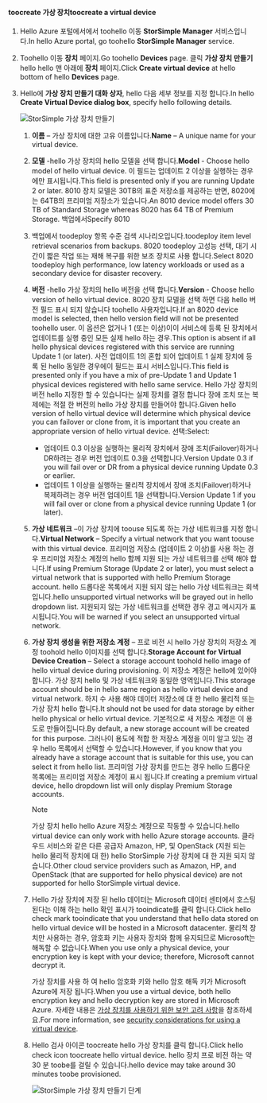 #### <a name="toocreate-a-virtual-device"></a><span data-ttu-id="3917e-101">toocreate 가상 장치</span><span class="sxs-lookup"><span data-stu-id="3917e-101">toocreate a virtual device</span></span>
1. <span data-ttu-id="3917e-102">Hello Azure 포털에서에서 toohello 이동 **StorSimple Manager** 서비스입니다.</span><span class="sxs-lookup"><span data-stu-id="3917e-102">In hello Azure portal, go toohello **StorSimple Manager** service.</span></span>
2. <span data-ttu-id="3917e-103">Toohello 이동 **장치** 페이지.</span><span class="sxs-lookup"><span data-stu-id="3917e-103">Go toohello **Devices** page.</span></span> <span data-ttu-id="3917e-104">클릭 **가상 장치 만들기** hello hello 맨 아래에 **장치** 페이지.</span><span class="sxs-lookup"><span data-stu-id="3917e-104">Click **Create virtual device** at hello bottom of hello **Devices** page.</span></span>
3. <span data-ttu-id="3917e-105">Hello에 **가상 장치 만들기 대화 상자**, hello 다음 세부 정보를 지정 합니다.</span><span class="sxs-lookup"><span data-stu-id="3917e-105">In hello **Create Virtual Device dialog box**, specify hello following details.</span></span>
   
    ![StorSimple 가상 장치 만들기](./media/storsimple-create-virtual-device-u2/CreatePremiumsva1.png)
   
   1. <span data-ttu-id="3917e-107">**이름** – 가상 장치에 대한 고유 이름입니다.</span><span class="sxs-lookup"><span data-stu-id="3917e-107">**Name** – A unique name for your virtual device.</span></span>
   2. <span data-ttu-id="3917e-108">**모델** -hello 가상 장치의 hello 모델을 선택 합니다.</span><span class="sxs-lookup"><span data-stu-id="3917e-108">**Model** - Choose hello model of hello virtual device.</span></span> <span data-ttu-id="3917e-109">이 필드는 업데이트 2 이상을 실행하는 경우에만 표시됩니다.</span><span class="sxs-lookup"><span data-stu-id="3917e-109">This field is presented only if you are running Update 2 or later.</span></span> <span data-ttu-id="3917e-110">8010 장치 모델은 30TB의 표준 저장소를 제공하는 반면, 8020에는 64TB의 프리미엄 저장소가 있습니다.</span><span class="sxs-lookup"><span data-stu-id="3917e-110">An 8010 device model offers 30 TB of Standard Storage whereas 8020 has 64 TB of Premium Storage.</span></span> <span data-ttu-id="3917e-111">백업에서</span><span class="sxs-lookup"><span data-stu-id="3917e-111">Specify 8010</span></span>
   3. <span data-ttu-id="3917e-112">백업에서 toodeploy 항목 수준 검색 시나리오입니다.</span><span class="sxs-lookup"><span data-stu-id="3917e-112">toodeploy item level retrieval  scenarios from backups.</span></span> <span data-ttu-id="3917e-113">8020 toodeploy 고성능 선택, 대기 시간이 짧은 작업 또는 재해 복구를 위한 보조 장치로 사용 합니다.</span><span class="sxs-lookup"><span data-stu-id="3917e-113">Select 8020 toodeploy high performance, low latency workloads or used as a secondary device for disaster recovery.</span></span>
   4. <span data-ttu-id="3917e-114">**버전** -hello 가상 장치의 hello 버전을 선택 합니다.</span><span class="sxs-lookup"><span data-stu-id="3917e-114">**Version** - Choose hello version of hello virtual device.</span></span> <span data-ttu-id="3917e-115">8020 장치 모델을 선택 하면 다음 hello 버전 필드 표시 되지 않습니다 toohello 사용자입니다.</span><span class="sxs-lookup"><span data-stu-id="3917e-115">If an 8020 device model is selected, then hello version field will not be presented toohello user.</span></span> <span data-ttu-id="3917e-116">이 옵션은 없거나 1 (또는 이상)이이 서비스에 등록 된 장치에서 업데이트를 실행 중인 모든 실제 hello 하는 경우.</span><span class="sxs-lookup"><span data-stu-id="3917e-116">This option is absent if all hello physical devices registered with this service are running Update 1 (or later).</span></span> <span data-ttu-id="3917e-117">사전 업데이트 1의 혼합 되어 업데이트 1 실제 장치에 등록 된 hello 동일한 경우에이 필드는 표시 서비스입니다.</span><span class="sxs-lookup"><span data-stu-id="3917e-117">This field is presented only if you have a mix of pre-Update 1 and Update 1 physical devices registered with hello same service.</span></span> <span data-ttu-id="3917e-118">Hello 가상 장치의 버전 hello 지정한 할 수 있습니다는 실제 장치를 결정 합니다 장애 조치 또는 복제에는 적절 한 버전의 hello 가상 장치를 만들어야 합니다.</span><span class="sxs-lookup"><span data-stu-id="3917e-118">Given hello version of hello virtual device will determine which physical device you can failover or clone from, it is important that you create an appropriate version of hello virtual device.</span></span> <span data-ttu-id="3917e-119">선택:</span><span class="sxs-lookup"><span data-stu-id="3917e-119">Select:</span></span>
      
      * <span data-ttu-id="3917e-120">업데이트 0.3 이상을 실행하는 물리적 장치에서 장애 조치(Failover)하거나 DR하려는 경우 버전 업데이트 0.3을 선택합니다.</span><span class="sxs-lookup"><span data-stu-id="3917e-120">Version Update 0.3 if you will fail over or DR from a physical device running Update 0.3 or earlier.</span></span> 
      * <span data-ttu-id="3917e-121">업데이트 1 이상을 실행하는 물리적 장치에서 장애 조치(Failover)하거나 복제하려는 경우 버전 업데이트 1을 선택합니다.</span><span class="sxs-lookup"><span data-stu-id="3917e-121">Version Update 1 if you will fail over or clone from a physical device running Update 1 (or later).</span></span> 
   5. <span data-ttu-id="3917e-122">**가상 네트워크** –이 가상 장치에 toouse 되도록 하는 가상 네트워크를 지정 합니다.</span><span class="sxs-lookup"><span data-stu-id="3917e-122">**Virtual Network** – Specify a virtual network that you want toouse with this virtual device.</span></span> <span data-ttu-id="3917e-123">프리미엄 저장소 (업데이트 2 이상)를 사용 하는 경우 프리미엄 저장소 계정의 hello 함께 지원 되는 가상 네트워크를 선택 해야 합니다.</span><span class="sxs-lookup"><span data-stu-id="3917e-123">If using Premium Storage (Update 2 or later), you must select a virtual network that is supported with hello Premium Storage account.</span></span> <span data-ttu-id="3917e-124">hello 드롭다운 목록에서 지원 되지 않는 hello 가상 네트워크는 회색입니다.</span><span class="sxs-lookup"><span data-stu-id="3917e-124">hello unsupported virtual networks will be grayed out in hello dropdown list.</span></span> <span data-ttu-id="3917e-125">지원되지 않는 가상 네트워크를 선택한 경우 경고 메시지가 표시됩니다.</span><span class="sxs-lookup"><span data-stu-id="3917e-125">You will be warned if you select an unsupported virtual network.</span></span> 
   6. <span data-ttu-id="3917e-126">**가상 장치 생성을 위한 저장소 계정** – 프로 비전 시 hello 가상 장치의 저장소 계정 toohold hello 이미지를 선택 합니다.</span><span class="sxs-lookup"><span data-stu-id="3917e-126">**Storage Account for Virtual Device Creation** – Select a storage account toohold hello image of hello virtual device during provisioning.</span></span> <span data-ttu-id="3917e-127">이 저장소 계정은 hello에 있어야 합니다. 가상 장치 hello 및 가상 네트워크와 동일한 영역입니다.</span><span class="sxs-lookup"><span data-stu-id="3917e-127">This storage account should be in hello same region as hello virtual device and virtual network.</span></span> <span data-ttu-id="3917e-128">하지 수 사용 해야 데이터 저장소에 대 한 hello 물리적 또는 가상 장치 hello 합니다.</span><span class="sxs-lookup"><span data-stu-id="3917e-128">It should not be used for data storage by either hello physical or hello virtual device.</span></span> <span data-ttu-id="3917e-129">기본적으로 새 저장소 계정은 이 용도로 만들어집니다.</span><span class="sxs-lookup"><span data-stu-id="3917e-129">By default, a new storage account will be created for this purpose.</span></span> <span data-ttu-id="3917e-130">그러나이 용도에 적합 한 저장소 계정을 이미 알고 있는 경우 hello 목록에서 선택할 수 있습니다.</span><span class="sxs-lookup"><span data-stu-id="3917e-130">However, if you know that you already have a storage account that is suitable for this use, you can select it from hello list.</span></span> <span data-ttu-id="3917e-131">프리미엄 가상 장치를 만드는 경우 hello 드롭다운 목록에는 프리미엄 저장소 계정이 표시 됩니다.</span><span class="sxs-lookup"><span data-stu-id="3917e-131">If creating a premium virtual device, hello dropdown list will only display Premium Storage accounts.</span></span> 
      
      > [!NOTE]
      > <span data-ttu-id="3917e-132">가상 장치 hello hello Azure 저장소 계정으로 작동할 수 있습니다.</span><span class="sxs-lookup"><span data-stu-id="3917e-132">hello virtual device can only work with hello Azure storage accounts.</span></span> <span data-ttu-id="3917e-133">클라우드 서비스와 같은 다른 공급자 Amazon, HP, 및 OpenStack (지원 되는 hello 물리적 장치에 대 한) hello StorSimple 가상 장치에 대 한 지원 되지 않습니다.</span><span class="sxs-lookup"><span data-stu-id="3917e-133">Other cloud service providers such as Amazon, HP, and OpenStack (that are supported for hello physical device) are not supported for hello StorSimple virtual device.</span></span>
      > 
      > 
   7. <span data-ttu-id="3917e-134">Hello 가상 장치에 저장 된 hello 데이터는 Microsoft 데이터 센터에서 호스팅된다는 이해 하는 hello 확인 표시가 tooindicate를 클릭 합니다.</span><span class="sxs-lookup"><span data-stu-id="3917e-134">Click hello check mark tooindicate that you understand that hello data stored on hello virtual device will be hosted in a Microsoft datacenter.</span></span> <span data-ttu-id="3917e-135">물리적 장치만 사용하는 경우, 암호화 키는 사용자 장치와 함께 유지되므로 Microsoft는 해독할 수 없습니다.</span><span class="sxs-lookup"><span data-stu-id="3917e-135">When you use only a physical device, your encryption key is kept with your device; therefore, Microsoft cannot decrypt it.</span></span> 
      
       <span data-ttu-id="3917e-136">가상 장치를 사용 하 여 hello 암호화 키와 hello 암호 해독 키가 Microsoft Azure에 저장 됩니다.</span><span class="sxs-lookup"><span data-stu-id="3917e-136">When you use a virtual device, both hello encryption key and hello decryption key are stored in Microsoft Azure.</span></span> <span data-ttu-id="3917e-137">자세한 내용은 [가상 장치를 사용하기 위한 보안 고려 사항](../articles/storsimple/storsimple-security.md#storsimple-virtual-device-security)을 참조하세요.</span><span class="sxs-lookup"><span data-stu-id="3917e-137">For more information, see [security considerations for using a virtual device](../articles/storsimple/storsimple-security.md#storsimple-virtual-device-security).</span></span>
   8. <span data-ttu-id="3917e-138">Hello 검사 아이콘 toocreate hello 가상 장치를 클릭 합니다.</span><span class="sxs-lookup"><span data-stu-id="3917e-138">Click hello check icon toocreate hello virtual device.</span></span> <span data-ttu-id="3917e-139">hello 장치 프로 비전 하는 약 30 분 toobe를 걸릴 수 있습니다.</span><span class="sxs-lookup"><span data-stu-id="3917e-139">hello device may take around 30 minutes toobe provisioned.</span></span>
      
      ![StorSimple 가상 장치 만들기 단계](./media/storsimple-create-virtual-device-u2/StorSimple_VirtualDeviceCreating1M.png)

